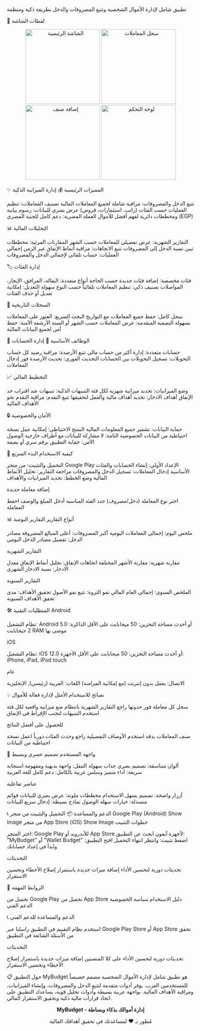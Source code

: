 تطبيق شامل لإدارة الأموال الشخصية وتتبع المصروفات والدخل بطريقة ذكية ومنظمة

📱 لقطات الشاشة
<p align="center">
  <img src="https://github.com/user-attachments/assets/58e6f3ff-0d12-44d2-baec-abb91bdee6e1" width="200" alt="الشاشة الرئيسية"/>
  <img src="https://github.com/user-attachments/assets/64995bb9-4fe4-42d3-8b70-8cc13b05ecd2" width="200" alt="سجل المعاملات"/>
  <img src="https://github.com/user-attachments/assets/de5cf631-aa93-4c78-8d99-672f913453a0" width="200" alt="إضافة صنف"/>
  <img src="https://github.com/user-attachments/assets/b9e3f9e5-1b96-41f9-8cc8-f56ad13b1fa3" width="200" alt="لوحة التحكم"/>
</p>
✨ المميزات الرئيسية
💰 إدارة الميزانية الذكية

تتبع الدخل والمصروفات: مراقبة شاملة لجميع المعاملات المالية
تصنيف المعاملات: تنظيم العمليات حسب الفئات (راتب، استثمارات، قروض)
عرض بصري للبيانات: رسوم بيانية ومخططات دائرية لفهم أفضل للأموال
العملة المصرية: دعم كامل للجنيه المصري (EGP)

📊 التحليلات المالية

التقارير الشهرية: عرض تفصيلي للمعاملات حسب الشهر
المقارنات المرئية: مخططات تبين نسبة الدخل إلى المصروفات
تتبع الاتجاهات: مراقبة أنماط الإنفاق عبر الزمن
إجمالي العمليات: حساب تلقائي لإجمالي الدخل والمصروفات

🏷️ إدارة الفئات

فئات مخصصة: إضافة فئات جديدة حسب الحاجة
أنواع متعددة: البقالة، المرافق، الإيجار، المواصلات
تصنيف ذكي: تنظيم المعاملات تلقائياً حسب النوع
سهولة التعديل: إمكانية تعديل أو حذف الفئات

📅 السجلات التاريخية

سجل كامل: حفظ جميع المعاملات مع التواريخ
البحث السريع: العثور على المعاملات بسهولة
التصفية المتقدمة: عرض المعاملات حسب الشهر أو السنة
الأرشفة الآمنة: حفظ آمن لجميع البيانات المالية

🎯 الوظائف الأساسية
💼 إدارة الحسابات

حسابات متعددة: إدارة أكثر من حساب مالي
تتبع الأرصدة: مراقبة رصيد كل حساب
التحويلات: تسجيل التحويلات بين الحسابات
التحديث الفوري: تحديث الأرصدة فور إدخال المعاملات

📈 التخطيط المالي

وضع الميزانيات: تحديد ميزانية شهرية لكل فئة
التنبيهات الذكية: تنبيهات عند اقتراب حد الإنفاق
أهداف الادخار: تحديد أهداف مالية والعمل لتحقيقها
تتبع التقدم: مراقبة التقدم نحو الأهداف المالية

🔒 الأمان والخصوصية

حماية البيانات: تشفير جميع المعلومات المالية
النسخ الاحتياطي: إمكانية عمل نسخة احتياطية من البيانات
الخصوصية التامة: لا مشاركة للبيانات مع أطراف خارجية
الوصول الآمن: حماية التطبيق برقم سري أو بصمة

🚀 كيفية الاستخدام
البدء السريع

التحميل والتثبيت: من متجر Google Play
الإعداد الأولي: إنشاء الحسابات والفئات الأساسية
إدخال المعاملات: تسجيل الدخل والمصروفات
مراجعة التقارير: تحليل الأنماط المالية
وضع الخطط: تحديد الميزانيات والأهداف

إضافة معاملة جديدة

اختر نوع المعاملة (دخل/مصروف)
حدد الفئة المناسبة
أدخل المبلغ والوصف
احفظ المعاملة

📊 أنواع التقارير
التقارير اليومية

ملخص اليوم: إجمالي المعاملات اليومية
أكبر المصروفات: أعلى المبالغ المصروفة
مصادر الدخل: تفصيل مصادر الدخل اليومي

التقارير الشهرية

مقارنة شهرية: مقارنة الأشهر المختلفة
اتجاهات الإنفاق: تحليل أنماط الإنفاق
معدل الادخار: نسبة الادخار الشهري

التقارير السنوية

الملخص السنوي: إجمالي العام المالي
نمو الثروة: تتبع نمو الأصول
تحقيق الأهداف: مدى تحقق الأهداف السنوية

🛠️ المتطلبات التقنية
Android

نظام التشغيل: Android 5.0 أو أحدث
مساحة التخزين: 50 ميجابايت على الأقل
الذاكرة: 2 جيجابايت RAM موصى بها

iOS

نظام التشغيل: iOS 12.0 أو أحدث
مساحة التخزين: 50 ميجابايت على الأقل
الأجهزة: iPhone, iPad, iPod touch

عام

الاتصال: يعمل بدون إنترنت (مع إمكانية المزامنة)
اللغات: العربية (رئيسي), الإنجليزية

💡 نصائح للاستخدام الأمثل
لإدارة فعالة للأموال

سجل كل معاملة فور حدوثها
راجع التقارير الشهرية بانتظام
ضع ميزانية واقعية لكل فئة
استخدم التنبيهات لتجنب الإفراط في الإنفاق

للحصول على أفضل النتائج

صنف المعاملات بدقة
استخدم الأوصاف التفصيلية
راجع وحدث الفئات دورياً
اعمل نسخة احتياطية من البيانات

🎨 واجهة المستخدم
تصميم عصري وبسيط

ألوان متناسقة: تصميم بصري جذاب
سهولة التنقل: واجهة بديهية ومفهومة
استجابة سريعة: أداء متميز وسلس
عربية بالكامل: دعم كامل للغة العربية

عناصر تفاعلية

أزرار واضحة: تصميم يسهل الاستخدام
مخططات ملونة: عرض بصري للبيانات
قوائم منسدلة: خيارات سهلة الوصول
نماذج بسيطة: إدخال سريع للبيانات

📞 الدعم والمساعدة
📦 التحميل والتثبيت
من متجر Google Play (Android)
Show Image
من متجر App Store (iOS)
Show Image
خطوات التثبيت

اختر المتجر: Google Play للأندرويد أو App Store لأجهزة آيفون
ابحث عن التطبيق: "MyBudget" أو "Wallet Budget"
اضغط تثبيت: وانتظر انتهاء التحميل
افتح التطبيق: وابدأ في إعداد حساباتك

التحديثات

تحديثات دورية لتحسين الأداء
إضافة ميزات جديدة باستمرار
إصلاح الأخطاء وتحسين الاستقرار

🔗 الروابط المهمة

تحميل من Google Play
تحميل من App Store
دليل الاستخدام
سياسة الخصوصية
الدعم الفني

📞 الدعم والمساعدة
للدعم الفني

استخدم نظام التقييم في التطبيق
راسلنا عبر Google Play Store أو App Store
تحقق من الأسئلة الشائعة في التطبيق

التحديثات

تحديثات دورية لتحسين الأداء على كلا المنصتين
إضافة ميزات جديدة باستمرار
إصلاح الأخطاء وتحسين الاستقرار

📋 حول التطبيق
MyBudget هو تطبيق شامل لإدارة الأموال الشخصية مصمم خصيصاً للمستخدمين العرب. يوفر أدوات متقدمة لتتبع الدخل والمصروفات، وإنشاء الميزانيات، ومراقبة الأهداف المالية. بواجهة عربية بسيطة وأدوات تحليل قوية، يساعدك التطبيق على اتخاذ قرارات مالية ذكية وتحقيق الاستقرار المالي.

<p align="center">
  <strong>MyBudget - إدارة أموالك بذكاء وبساطة</strong>
</p>
<p align="center">
  مُطور بـ ❤️ لمساعدتك في تحقيق أهدافك المالية
</p>
